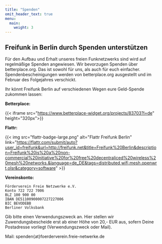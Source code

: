 ```yaml
---
title: "Spenden"
omit_header_text: true
menu:
  main:
    weight: 3
---
```


## Freifunk in Berlin durch Spenden unterstützen

Für den Aufbau und Erhalt unseres freien Funknetzwerks sind wird auf regelmäßige Spenden angewiesen. Wir bevorzugen Spenden über betterplace.org. Das ist sowohl für uns, als auch für euch einfacher. Spendenbescheinigungen werden von betterplace.org ausgestellt und im Februar des Folgejahres verschickt.

Ihr könnt Freifunk Berlin auf verschiedenen Wegen eure Geld-Spende zukommen lassen:

**Betterplace:**

{{< iframe src="https://www.betterplace-widget.org/projects/83703?l=de" height="320px">}}


**Flattr:**

{{< img src="flattr-badge-large.png" alt="Flattr Freifunk Berlin" link="https://flattr.com/submit/auto?user_id=freifunk&url=http://freifunk.net&title=Freifunk%20Berlin&description=Freifunk%20is%20a%20non-commercial%20initiative%20for%20free%20decentraliced%20wireless%20mesh%20networks.&language=de_DE&tags=distributed,wifi,mesh,openwrt,olsr&category=software" >}}

**Vereinskonto:**

```text
Förderverein Freie Netzwerke e.V.
Konto 722 722 7006
BLZ 100 900 00
IBAN DE51100900007227227006
BIC BEVODEBB
Berliner Volksbank
```

Gib bitte einen Verwendungszweck an. Hier stellen wir Zuwendungsbescheide erst ab einer Höhe von 20,- EUR aus, sofern Deine Postadresse vorliegt (Verwendungszweck oder Mail).

Mail: spenden{at}foerderverein.freie-netwerke.de
